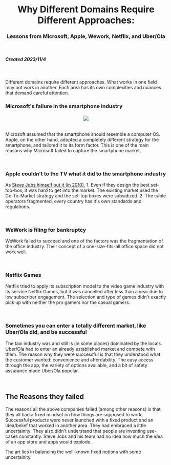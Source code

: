 <h1 align="center">Why Different Domains Require Different Approaches:</h1>

<h3 align="center">Lessons from Microsoft, Apple, Wework, Netflix, and Uber/Ola</h3>

<br>

##### Created 2023/11/4

<br>

Different domains require different approaches. What works in one field may not work in another. Each area has its own complexities and nuances that demand careful attention.

### Microsoft's failure in the smartphone industry

<h6 align="center">
  <img src="https://i0.wp.com/stratechery.com/wp-content/uploads/2023/11/attentuatinginnovation-2.png?w=240&ssl=1" />
</h6>

Microsoft assumed that the smartphone should resemble a computer OS. 
Apple, on the other hand, adopted a completely different strategy for the smartphone, and tailored it to its form factor. This is one of the main reasons why Microsoft failed to capture the smartphone market.

<br>

### Apple couldn't to the TV what it did to the smartphone industry

As [Steve Jobs himself put it (in 2010)](https://www.youtube.com/watch?v=i5f8bqYYwps&t=3675s), 1. Even if they design the best set-top-box, it was hard to get into the market. The existing market used the Go-To-Market strategy and the set-top boxes were subsidized. 2. The cable operators fragmented, every country has it's own standards and regulations.

<br>

### WeWork is filing for bankruptcy

WeWork failed to succeed and one of the factors was the fragmentation of the office industry. Their concept of a one-size-fits-all office space did not work well.

<br>

### Netflix Games

Netflix tried to apply its subscription model to the video game industry with its service Netflix Games, but it was cancelled after less than a year due to low subscriber engagement. The selection and type of games didn't exactly pick up with neither the pro gamers nor the casual gamers.

<br>

### Sometimes you can enter a totally different market, like Uber/Ola did, and be successful

The taxi industry was and still is (in some places) dominated by the locals. Uber/Ola had to enter an already established market and compete with them. The reason why they were successful is that they understood what the customer wanted: convenience and affordability. The easy access through the app, the variety of options available, and a bit of safety assurance made Uber/Ola popular.

<br>

## The Reasons they failed

The reasons all the above companies failed (among other reasons) is that they all had a fixed mindset on how things are supposed to work. 
Successful products were never launched with a fixed product and an idea/belief that worked in another area. They had embraced a little uncertainity.
They also didn't understand that people are inventing use-cases constantly. Steve Jobs and his team had no idea how much the idea of an app store and apps would explode. 

The art lies in balancing the well-known fixed notions with some uncertainity.


<br>
